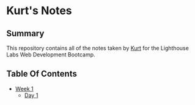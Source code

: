 # Kurt's Notes
## Summary 

This repository contains all of the notes taken by [Kurt](https://github.com/KurtSpiker) for the Lighthouse Labs Web Development Bootcamp.


## Table Of Contents
* [Week 1](/Week_1)
  * [Day 1](/Week_1/Day_1)